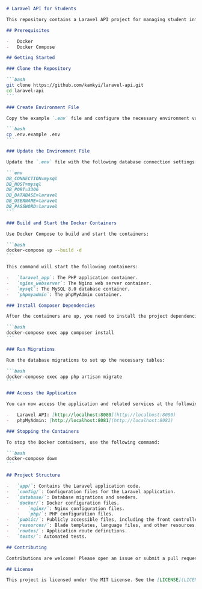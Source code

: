````markdown
# Laravel API for Students

This repository contains a Laravel API project for managing student information. This guide will help you set up the project locally using Docker.

## Prerequisites

-   Docker
-   Docker Compose

## Getting Started

### Clone the Repository

```bash
git clone https://github.com/kamkyi/laravel-api.git
cd laravel-api
```

### Create Environment File

Copy the example `.env` file and configure the necessary environment variables:

```bash
cp .env.example .env
```

### Update the Environment File

Update the `.env` file with the following database connection settings:

```env
DB_CONNECTION=mysql
DB_HOST=mysql
DB_PORT=3306
DB_DATABASE=laravel
DB_USERNAME=laravel
DB_PASSWORD=laravel
```

### Build and Start the Docker Containers

Use Docker Compose to build and start the containers:

```bash
docker-compose up --build -d
```

This command will start the following containers:

-   `laravel_app`: The PHP application container.
-   `nginx_webserver`: The Nginx web server container.
-   `mysql`: The MySQL 8.0 database container.
-   `phpmyadmin`: The phpMyAdmin container.

### Install Composer Dependencies

After the containers are up, you need to install the project dependencies. Open a terminal in the `laravel_app` container and run Composer install:

```bash
docker-compose exec app composer install
```

### Run Migrations

Run the database migrations to set up the necessary tables:

```bash
docker-compose exec app php artisan migrate
```

### Access the Application

You can now access the application and related services at the following URLs:

-   Laravel API: [http://localhost:8080](http://localhost:8080)
-   phpMyAdmin: [http://localhost:8081](http://localhost:8081)

### Stopping the Containers

To stop the Docker containers, use the following command:

```bash
docker-compose down
```

## Project Structure

-   `app/`: Contains the Laravel application code.
-   `config/`: Configuration files for the Laravel application.
-   `database/`: Database migrations and seeders.
-   `docker/`: Docker configuration files.
    -   `nginx/`: Nginx configuration files.
    -   `php/`: PHP configuration files.
-   `public/`: Publicly accessible files, including the front controller.
-   `resources/`: Blade templates, language files, and other resources.
-   `routes/`: Application route definitions.
-   `tests/`: Automated tests.

## Contributing

Contributions are welcome! Please open an issue or submit a pull request for any changes.

## License

This project is licensed under the MIT License. See the [LICENSE](LICENSE) file for details.
